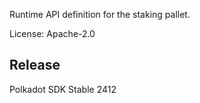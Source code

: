 Runtime API definition for the staking pallet.

License: Apache-2.0


## Release

Polkadot SDK Stable 2412
